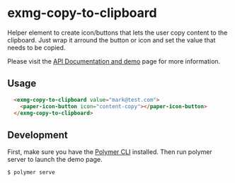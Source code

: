 # exmg-copy-to-clipboard

Helper element to create icon/buttons that lets the user copy content to the clipboard. Just wrap it arround
the button or icon and set the value that needs to be copied.

Please visit the [API Documentation and demo](http://ExmgElements.github.io/exmg-copy-to-clipboard/) page for more information.

## Usage

```html
  <exmg-copy-to-clipboard value="mark@test.com">
    <paper-icon-button icon="content-copy"></paper-icon-button>
  </exmg-copy-to-clipboard>
```

## Development

First, make sure you have the [Polymer CLI](https://www.npmjs.com/package/polymer-cli) installed. Then run polymer server to launch the demo page.

```
$ polymer serve
```
